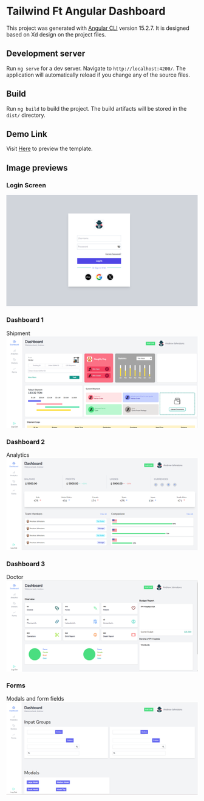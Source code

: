 # Tailwind Ft Angular Dashboard

This project was generated with [Angular CLI](https://github.com/angular/angular-cli) version 15.2.7. It is designed based on Xd design on the project files.

## Development server

Run `ng serve` for a dev server. Navigate to `http://localhost:4200/`. The application will automatically reload if you change any of the source files.

## Build

Run `ng build` to build the project. The build artifacts will be stored in the `dist/` directory.

## Demo Link
Visit <a target="_blank" nofollow href="https://tailwind-angular-v1.dev.kituo.co.ke">Here</a> to preview the template.


## Image previews
### Login Screen

![Alt text](login.png?raw=true "Login")

### Dashboard 1
Shipment
![Alt text](Dashboard2.png?raw=true "Shipment")

### Dashboard 2
Analytics
![Alt text](Dashboard1.png?raw=true "Analytics")

### Dashboard 3
Doctor
![Alt text](Dashboard3.png?raw=true "Doctor")

### Forms
Modals and form fields
![Alt text](Dashboard4.png?raw=true "Forms")
